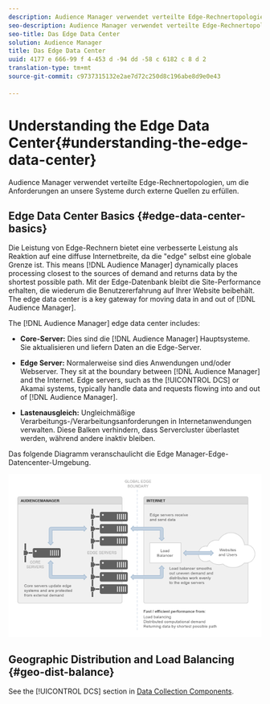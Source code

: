 ```yaml
---
description: Audience Manager verwendet verteilte Edge-Rechnertopologien, um die Anforderungen an unsere Systeme durch externe Quellen zu erfüllen.
seo-description: Audience Manager verwendet verteilte Edge-Rechnertopologien, um die Anforderungen an unsere Systeme durch externe Quellen zu erfüllen.
seo-title: Das Edge Data Center
solution: Audience Manager
title: Das Edge Data Center
uuid: 4177 e 666-99 f 4-453 d -94 dd -58 c 6182 c 8 d 2
translation-type: tm+mt
source-git-commit: c9737315132e2ae7d72c250d8c196abe8d9e0e43

---
```



# Understanding the Edge Data Center{#understanding-the-edge-data-center}

Audience Manager verwendet verteilte Edge-Rechnertopologien, um die Anforderungen an unsere Systeme durch externe Quellen zu erfüllen.

## Edge Data Center Basics {#edge-data-center-basics}

<!-- 

c_compedge.xml

 -->

Die Leistung von Edge-Rechnern bietet eine verbesserte Leistung als Reaktion auf eine diffuse Internetbreite, da die "edge" selbst eine globale Grenze ist. This means [!DNL Audience Manager] dynamically places processing closest to the sources of demand and returns data by the shortest possible path. Mit der Edge-Datenbank bleibt die Site-Performance erhalten, die wiederum die Benutzererfahrung auf Ihrer Website beibehält. The edge data center is a key gateway for moving data in and out of [!DNL Audience Manager].

The [!DNL Audience Manager] edge data center includes:

* **Core-Server:** Dies sind die [!DNL Audience Manager] Hauptsysteme. Sie aktualisieren und liefern Daten an die Edge-Server.

* **Edge Server:** Normalerweise sind dies Anwendungen und/oder Webserver. They sit at the boundary between [!DNL Audience Manager] and the Internet. Edge servers, such as the [!UICONTROL DCS] or Akamai systems, typically handle data and requests flowing into and out of [!DNL Audience Manager].

* **Lastenausgleich:** Ungleichmäßige Verarbeitungs-/Verarbeitungsanforderungen in Internetanwendungen verwalten. Diese Balken verhindern, dass Servercluster überlastet werden, während andere inaktiv bleiben.

Das folgende Diagramm veranschaulicht die Edge Manager-Edge-Datencenter-Umgebung.

![](assets/edge_data_center.png)

## Geographic Distribution and Load Balancing {#geo-dist-balance}

See the [!UICONTROL DCS] section in [Data Collection Components](../../reference/system-components/components-data-collection.md).
